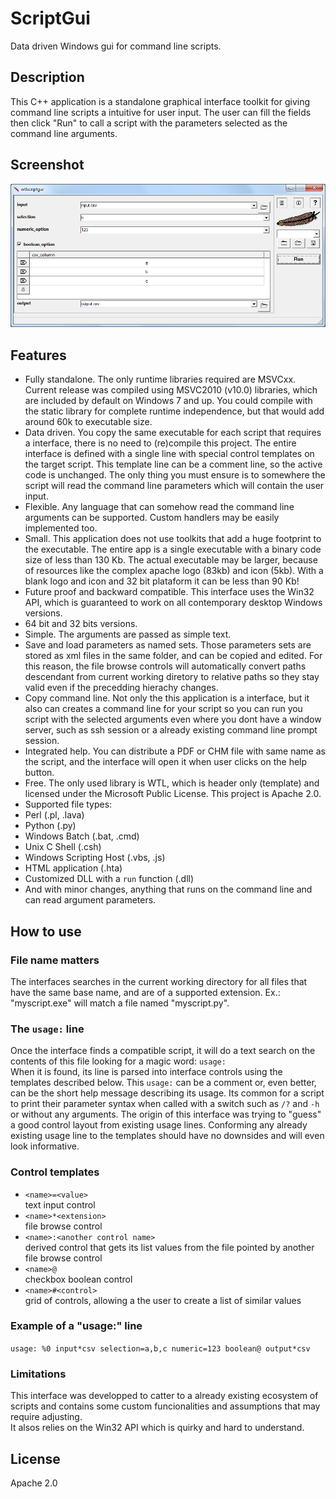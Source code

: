 # ScriptGui
Data driven Windows gui for command line scripts.

## Description
This C++ application is a standalone graphical interface toolkit for giving command line scripts a intuitive for user input. The user can fill the fields then click "Run" to call a script with the parameters selected as the command line arguments.

## Screenshot
![screenshot](https://github.com/pemn/ScriptGui/blob/master/assets/screenshot1.png)

## Features
- Fully standalone. The only runtime libraries required are MSVCxx. Current release was compiled using MSVC2010 (v10.0) libraries, which are included by default on Windows 7 and up. You could compile with the static library for complete runtime independence, but that would add around 60k to executable size.
- Data driven. You copy the same executable for each script that requires a interface, there is no need to (re)compile this project. The entire interface is defined with a single line with special control templates on the target script. This template line can be a comment line, so the active code is unchanged. The only thing you must ensure is to somewhere the script will read the command line parameters which will contain the user input.
- Flexible. Any language that can somehow read the command line arguments can be supported. Custom handlers may be easily implemented too.
- Small. This application does not use toolkits that add a huge footprint to the executable. The entire app is a single executable with a binary code size of less than 130 Kb. The actual executable may be larger, because of resources like the complex apache logo (83kb) and icon (5kb). With a blank logo and icon and 32 bit plataform it can be less than 90 Kb!
- Future proof and backward compatible. This interface uses the Win32 API, which is guaranteed to work on all contemporary desktop Windows versions.
- 64 bit and 32 bits versions.
- Simple. The arguments are passed as simple text.
- Save and load parameters as named sets. Those parameters sets are stored as xml files in the same folder, and can be copied and edited. For this reason, the file browse controls will automatically convert paths descendant from current working diretory to relative paths so they stay valid even if the precedding hierachy changes.
- Copy command line. Not only the this application is a interface, but it also can creates a command line for your script so you can run you script with the selected arguments even where you dont have a window server, such as ssh session or a already existing command line prompt session.
- Integrated help. You can distribute a PDF or CHM file with same name as the script, and the interface will open it when user clicks on the help button.
- Free. The only used library is WTL, which is header only (template) and licensed under the Microsoft Public License.  This project is  Apache 2.0.
- Supported file types:
 - Perl (.pl, .lava)
 - Python (.py)
 - Windows Batch (.bat, .cmd)
 - Unix C Shell (.csh)
 - Windows Scripting Host (.vbs, .js)
 - HTML application (.hta)
 - Customized DLL with a `run` function (.dll)
 - And with minor changes, anything that runs on the command line and can read argument parameters.

## How to use
### File name matters
The interfaces searches in the current working directory for all files that have the same base name, and are of a supported extension.
Ex.: "myscript.exe" will match a file named "myscript.py".

### The `usage:` line
Once the interface finds a compatible script, it will do a text search on the contents of this file looking for a magic word: `usage:`  
When it is found, its line is parsed into interface controls using the templates described below. This `usage:` can be a comment or, even better, can be the short help message describing its usage. Its common for a script to print their parameter syntax when called with a switch such as `/?` and `-h` or without any arguments. The origin of this interface was trying to "guess" a good control layout from existing usage lines. Conforming any already existing usage line to the templates should have no downsides and will even look informative.

### Control templates
- `<name>=<value>`  
text input control
- `<name>*<extension>`  
file browse control
- `<name>:<another control name>`  
derived control that gets its list values from the file pointed by another file browse control
- `<name>@`  
checkbox boolean control
- `<name>#<control>`  
grid of controls, allowing a the user to create a list of similar values

### Example of a "usage:" line
`usage: %0 input*csv selection=a,b,c numeric=123 boolean@ output*csv`  

### Limitations
This interface was developped to catter to a already existing ecosystem of scripts and contains some custom funcionalities and assumptions that may require adjusting.  
It alsos relies on the Win32 API which is quirky and hard to understand.  

## License
Apache 2.0

